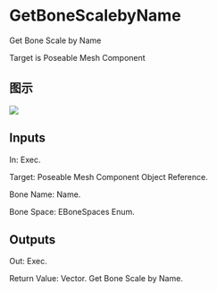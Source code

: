 # GetBoneScalebyName

Get Bone Scale by Name

Target is Poseable Mesh Component

## 图示

![]($-20221218-18252309.png)

## Inputs

In: Exec.

Target: Poseable Mesh Component Object Reference.

Bone Name: Name.

Bone Space: EBoneSpaces Enum.  

## Outputs

Out: Exec.

Return Value: Vector. Get Bone Scale by Name.

